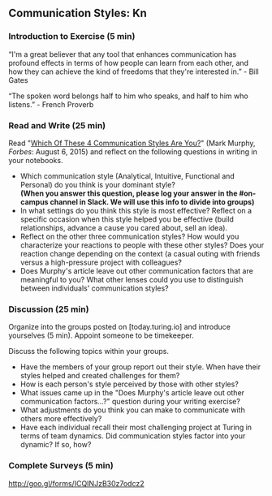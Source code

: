 ## Communication Styles: Kn

### Introduction to Exercise (5 min)
“I'm a great believer that any tool that enhances communication has profound effects in terms of how people can learn from each other, and how they can achieve the kind of freedoms that they're interested in.” - Bill Gates  

“The spoken word belongs half to him who speaks, and half to him who listens.” - French Proverb  

### Read and Write (25 min)
Read "[Which Of These 4 Communication Styles Are You?](http://www.forbes.com/sites/markmurphy/2015/08/06/which-of-these-4-communication-styles-are-you/#193989a51ecb)" (Mark Murphy, *Forbes*: August 6, 2015) and reflect on the following questions in writing in your notebooks.
* Which communication style (Analytical, Intuitive, Functional and Personal) do you think is your dominant style?  
  **(When you answer this question, please log your answer in the #on-campus channel in Slack. We will use this info to divide into groups)**
* In what settings do you think this style is most effective? Reflect on a specific occasion when this style helped you be effective (build relationships, advance a cause you cared about, sell an idea).
* Reflect on the other three communication styles? How would you characterize your reactions to people with these other styles? Does your reaction change depending on the context (a casual outing with friends versus a high-pressure project with colleagues?
* Does Murphy's article leave out other communication factors that are meaningful to you? What other lenses could you use to distinguish between individuals' communication styles?

### Discussion (25 min)
Organize into the groups posted on [today.turing.io] and introduce yourselves (5 min). Appoint someone to be timekeeper.  

Discuss the following topics within your groups.
* Have the members of your group report out their style. When have their styles helped and created challenges for them?
* How is each person's style perceived by those with other styles?
* What issues came up in the "Does Murphy's article leave out other communication factors...?" question during your writing exercise?
* What adjustments do you think you can make to communicate with others more effectively?
* Have each individual recall their most challenging project at Turing in terms of team dynamics. Did communication styles factor into your dynamic? If so, how?

### Complete Surveys (5 min)
http://goo.gl/forms/ICQINJzB30z7odcz2
